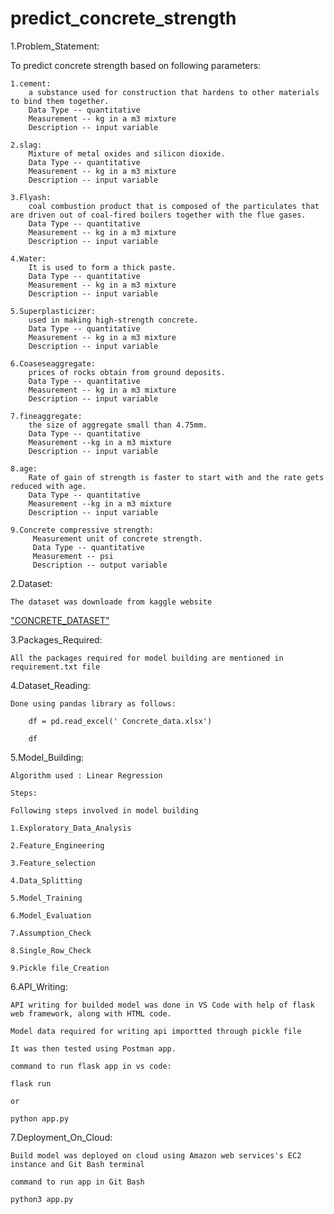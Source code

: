 # predict_concrete_strength

1.Problem_Statement:

To predict concrete strength based on following parameters:

    1.cement: 
        a substance used for construction that hardens to other materials to bind them together.
        Data Type -- quantitative
        Measurement -- kg in a m3 mixture
        Description -- input variable

    2.slag: 
        Mixture of metal oxides and silicon dioxide.
        Data Type -- quantitative
        Measurement -- kg in a m3 mixture
        Description -- input variable

    3.Flyash:
        coal combustion product that is composed of the particulates that are driven out of coal-fired boilers together with the flue gases.
        Data Type -- quantitative
        Measurement -- kg in a m3 mixture
        Description -- input variable

    4.Water:
        It is used to form a thick paste.
        Data Type -- quantitative
        Measurement -- kg in a m3 mixture
        Description -- input variable

    5.Superplasticizer:
        used in making high-strength concrete.
        Data Type -- quantitative
        Measurement -- kg in a m3 mixture
        Description -- input variable

    6.Coaseseaggregate:
        prices of rocks obtain from ground deposits.
        Data Type -- quantitative
        Measurement -- kg in a m3 mixture
        Description -- input variable

    7.fineaggregate:
        the size of aggregate small than 4.75mm.
        Data Type -- quantitative
        Measurement --kg in a m3 mixture
        Description -- input variable

    8.age:
        Rate of gain of strength is faster to start with and the rate gets reduced with age.
        Data Type -- quantitative
        Measurement --kg in a m3 mixture
        Description -- input variable

    9.Concrete compressive strength:
         Measurement unit of concrete strength.
         Data Type -- quantitative
         Measurement -- psi
         Description -- output variable

2.Dataset:

    The dataset was downloade from kaggle website
["CONCRETE_DATASET"](https://www.kaggle.com/datasets/elikplim/concrete-compressive-strength-data-set/download?datasetVersionNumber=1)

3.Packages_Required:

    All the packages required for model building are mentioned in requirement.txt file

4.Dataset_Reading:

    Done using pandas library as follows:

        df = pd.read_excel(' Concrete_data.xlsx')

        df

5.Model_Building:

    Algorithm used : Linear Regression

    Steps:

    Following steps involved in model building

    1.Exploratory_Data_Analysis

    2.Feature_Engineering

    3.Feature_selection

    4.Data_Splitting

    5.Model_Training

    6.Model_Evaluation

    7.Assumption_Check

    8.Single_Row_Check

    9.Pickle file_Creation

6.API_Writing:

    API writing for builded model was done in VS Code with help of flask web framework, along with HTML code.

    Model data required for writing api importted through pickle file

    It was then tested using Postman app.

    command to run flask app in vs code:

    flask run

    or

    python app.py

7.Deployment_On_Cloud:

    Build model was deployed on cloud using Amazon web services's EC2 instance and Git Bash terminal

    command to run app in Git Bash

    python3 app.py
